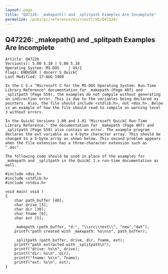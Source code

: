 ```yaml
---
layout: page
title: "Q47226: _makepath() and _splitpath Examples Are Incomplete"
permalink: /pubs/pc/reference/microsoft/kb/Q47226/
---
```


## Q47226: _makepath() and _splitpath Examples Are Incomplete

	Article: Q47226
	Version(s): 5.00 5.10 | 5.00 5.10
	Operating System: MS-DOS    | OS/2
	Flags: ENDUSER | docerr S_QuickC
	Last Modified: 17-AUG-1989
	
	In the C 5.x "Microsoft C for the MS-DOS Operating System: Run-Time
	Library Reference" documentation for _makepath (Page 407) and
	_splitpath (Page 559), the examples do not compile without generating
	an indirection error. This is due to the variables being declared as
	pointers. Also, the file should include <stdlib.h>, not <dos.h>. Below
	is an example of how the file should read to compile on warning level
	3 without errors.
	
	In the QuickC Versions 1.00 and 1.01 "Microsoft QuickC Run-Time
	Library Reference," the documentation for _makepath (Page 407) and
	_splitpath (Page 559) also contain an error. The example program
	declares the ext variable as a 4-byte character array. This should be
	changed to a 5-byte array as shown below. This second problem appears
	when the file extension has a three-character extension such as
	".doc".
	
	The following code should be used in place of the examples for
	_makepath and _splitpath in the QuickC 1.x run-time documentation as
	well.
	
	#include <dos.h>
	#include <stdlib.h>
	#include <stdio.h>
	
	void main( void )
	{
	    char path_buffer [40];
	    char drive [3];
	    char dir [30];
	    char fname [9];
	    char ext [5];
	
	    _makepath (path_buffer, "d:", "\\src\\test\\", "new","dat");
	    printf("path created with _makepath: %s\n\n", path_buffer);
	
	    _splitpath (path_buffer, drive, dir, fname, ext);
	    printf("path extracted with _splitpath\n");
	    printf("drive: %s\n", drive);
	    printf("dir: %s\n", dir);
	    printf("fname: %s\n", fname);
	    printf("ext: %s\n", ext);
	}
